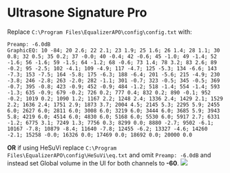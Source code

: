 # Ultrasone Signature Pro
Replace `C:\Program Files\EqualizerAPO\config\config.txt` with:
```
Preamp: -6.0dB
GraphicEQ: 10 -84; 20 2.6; 22 2.1; 23 1.9; 25 1.6; 26 1.4; 28 1.1; 30 0.8; 32 0.5; 35 0.2; 37 -0.0; 40 -0.4; 42 -0.6; 45 -1.0; 49 -1.4; 52 -1.6; 56 -1.6; 59 -1.5; 64 -1.2; 68 -0.6; 73 1.4; 78 3.2; 83 2.6; 89 -0.2; 95 -2.5; 102 -4.1; 109 -4.9; 117 -4.7; 125 -5.3; 134 -6.6; 143 -7.3; 153 -7.5; 164 -5.8; 175 -6.3; 188 -6.4; 201 -5.6; 215 -4.9; 230 -3.8; 246 -2.8; 263 -2.0; 282 -1.1; 301 -0.7; 323 -0.5; 345 -0.5; 369 -0.7; 395 -0.8; 423 -0.9; 452 -0.9; 484 -1.2; 518 -1.4; 554 -1.4; 593 -1.3; 635 -0.9; 679 -0.2; 726 0.2; 777 0.4; 832 0.2; 890 -0.1; 952 -0.2; 1019 0.2; 1090 1.2; 1167 2.2; 1248 2.4; 1336 2.4; 1429 2.1; 1529 2.2; 1636 2.4; 1751 2.9; 1873 3.7; 2004 4.5; 2145 5.3; 2295 5.9; 2455 6.0; 2627 6.0; 2811 6.0; 3008 6.0; 3219 6.0; 3444 6.0; 3685 5.9; 3943 5.8; 4219 6.0; 4514 6.0; 4830 6.0; 5168 6.0; 5530 6.0; 5917 2.7; 6331 -1.2; 6775 3.1; 7249 1.3; 7756 0.3; 8299 0.0; 8880 -2.7; 9502 -6.1; 10167 -7.8; 10879 -8.4; 11640 -7.8; 12455 -6.2; 13327 -4.6; 14260 -2.1; 15258 -0.0; 16326 0.0; 17469 0.0; 18692 0.0; 20000 0.0
```
**OR** if using HeSuVi replace `C:\Program Files\EqualizerAPO\config\HeSuVi\eq.txt` and omit `Preamp: -6.0dB` and instead set Global volume in the UI for both channels to **-60**.
![](https://raw.githubusercontent.com/jaakkopasanen/AutoEq/master/results/Sonoma%20Model%20One/headphoncecom/onear/Ultrasone%20Signature%20Pro/Ultrasone%20Signature%20Pro.png)